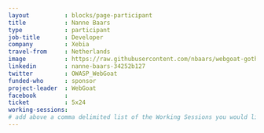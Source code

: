 ```yaml
---
layout          : blocks/page-participant
title           : Nanne Baars
type            : participant
job-title       : Developer
company         : Xebia
travel-from     : Netherlands
image           : https://raw.githubusercontent.com/nbaars/webgoat-gothenburg/master/nanne-baars.png
linkedin        : nanne-baars-34252b127
twitter         : OWASP_WebGoat
funded-who      : sponsor
project-leader  : WebGoat
facebook        :
ticket          : 5x24
working-sessions:
# add above a comma delimited list of the Working Sessions you would like to attend (use the session's title)
---
```

